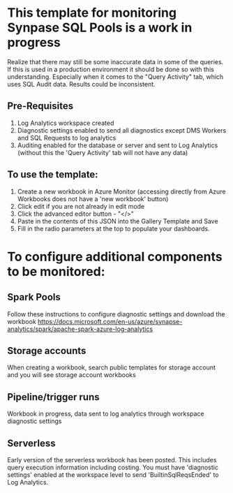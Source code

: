 # This template for monitoring Synpase SQL Pools is a work in progress
Realize that there may still be some inaccurate data in some of the queries. If this is used in a production environment it should be done so with this understanding. Especially when it comes to the "Query Activity" tab, which uses SQL Audit data. Results could be inconsistent. 

## Pre-Requisites
1. Log Analytics workspace created
2. Diagnostic settings enabled to send all diagnostics except DMS Workers and SQL Requests to log analytics
3. Auditing enabled for the database or server and sent to Log Analytics (without this the 'Query Activity' tab will not have any data)

## To use the template:
1. Create a new workbook in Azure Monitor (accessing directly from Azure Workbooks does not have a 'new workbook' button)
2. Click edit if you are not already in edit mode
3. Click the advanced editor button - "</>"
4. Paste in the contents of this JSON into the Gallery Template and Save
5. Fill in the radio parameters at the top to populate your dashboards.

# To configure additional components to be monitored: 

## Spark Pools
Follow these instructions to configure diagnostic settings and download the workbook https://docs.microsoft.com/en-us/azure/synapse-analytics/spark/apache-spark-azure-log-analytics

## Storage accounts
When creating a workbook, search public templates for storage account and you will see storage account workbooks

## Pipeline/trigger runs
Workbook in progress, data sent to log analytics through workspace diagnostic settings

## Serverless
Early version of the serverless workbook has been posted. This includes query execution information including costing. You must have 'diagnostic settings' enabled at the workspace level to send 'BuiltinSqlReqsEnded' to Log Analytics. 
